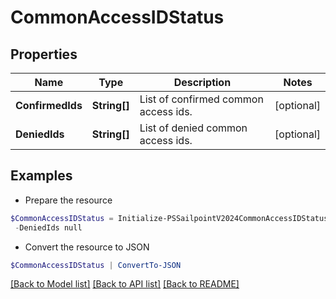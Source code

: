 # CommonAccessIDStatus
## Properties

Name | Type | Description | Notes
------------ | ------------- | ------------- | -------------
**ConfirmedIds** | **String[]** | List of confirmed common access ids. | [optional] 
**DeniedIds** | **String[]** | List of denied common access ids. | [optional] 

## Examples

- Prepare the resource
```powershell
$CommonAccessIDStatus = Initialize-PSSailpointV2024CommonAccessIDStatus  -ConfirmedIds null `
 -DeniedIds null
```

- Convert the resource to JSON
```powershell
$CommonAccessIDStatus | ConvertTo-JSON
```

[[Back to Model list]](../README.md#documentation-for-models) [[Back to API list]](../README.md#documentation-for-api-endpoints) [[Back to README]](../README.md)

